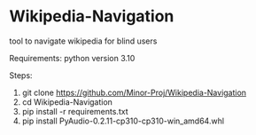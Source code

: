 # Wikipedia-Navigation
tool to navigate wikipedia for blind users

Requirements:
python version 3.10

Steps:
1. git clone https://github.com/Minor-Proj/Wikipedia-Navigation
2. cd Wikipedia-Navigation
3. pip install -r requirements.txt
4. pip install PyAudio-0.2.11-cp310-cp310-win_amd64.whl

